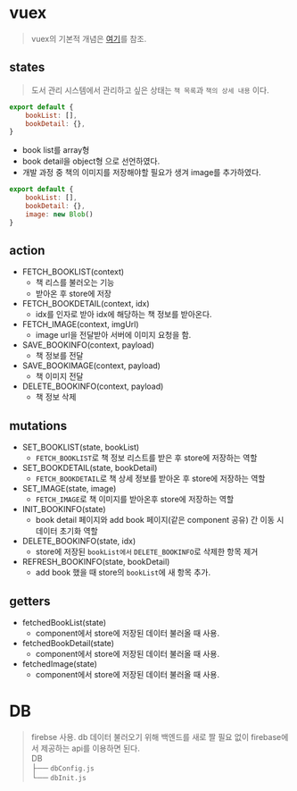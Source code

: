 # vuex
> vuex의 기본적 개념은 [여기](https://vuex.vuejs.org/kr/)를 참조.
## states
> 도서 관리 시스템에서 관리하고 싶은 상태는 `책 목록`과 `책의 상세 내용` 이다.
```js
export default {
    bookList: [],
    bookDetail: {},
}
```
* book list를 array형
* book detail을 object형
으로 선언하였다.
* 개발 과정 중 책의 이미지를 저장해야할 필요가 생겨 image를 추가하였다.
```js
export default {
    bookList: [],
    bookDetail: {},
    image: new Blob()
}
```
## action
* FETCH_BOOKLIST(context)
    * 책 리스를 불러오는 기능
    * 받아온 후 store에 저장
* FETCH_BOOKDETAIL(context, idx)
    * idx를 인자로 받아 idx에 해당하는 책 정보를 받아온다.
* FETCH_IMAGE(context, imgUrl)
    * image url을 전달받아 서버에 이미지 요청을 함.
* SAVE_BOOKINFO(context, payload)
    * 책 정보를 전달
* SAVE_BOOKIMAGE(context, payload)
    * 책 이미지 전달
* DELETE_BOOKINFO(context, payload) 
    * 책 정보 삭제
## mutations
* SET_BOOKLIST(state, bookList)
    * `FETCH_BOOKLIST`로 책 정보 리스트를 받은 후 store에 저장하는 역할
* SET_BOOKDETAIL(state, bookDetail)
    * `FETCH_BOOKDETAIL`로 책 상세 정보를 받아온 후 store에 저장하는 역할
* SET_IMAGE(state, image)
    * `FETCH_IMAGE`로 책 이미지를 받아온후 store에 저장하는 역할
* INIT_BOOKINFO(state)
    * book detail 페이지와 add book 페이지(같은 component 공유) 간 이동 시 데이터 초기화 역할
* DELETE_BOOKINFO(state, idx)
    * store에 저장된 `bookList에서` `DELETE_BOOKINFO`로 삭제한 항목 제거
* REFRESH_BOOKINFO(state, bookDetail)
    * add book 했을 때 store의 `bookList`에 새 항목 추가.
## getters
* fetchedBookList(state)
    * component에서 store에 저장된 데이터 불러올 때 사용.
* fetchedBookDetail(state)
    * component에서 store에 저장된 데이터 불러올 때 사용.
* fetchedImage(state)
    * component에서 store에 저장된 데이터 불러올 때 사용.

# DB
> firebse 사용. db 데이터 불러오기 위해 백엔드를 새로 짤 필요 없이 firebase에서 제공하는 api를 이용하면 된다.\
DB\
├── `dbConfig.js`\
└── `dbInit.js`
